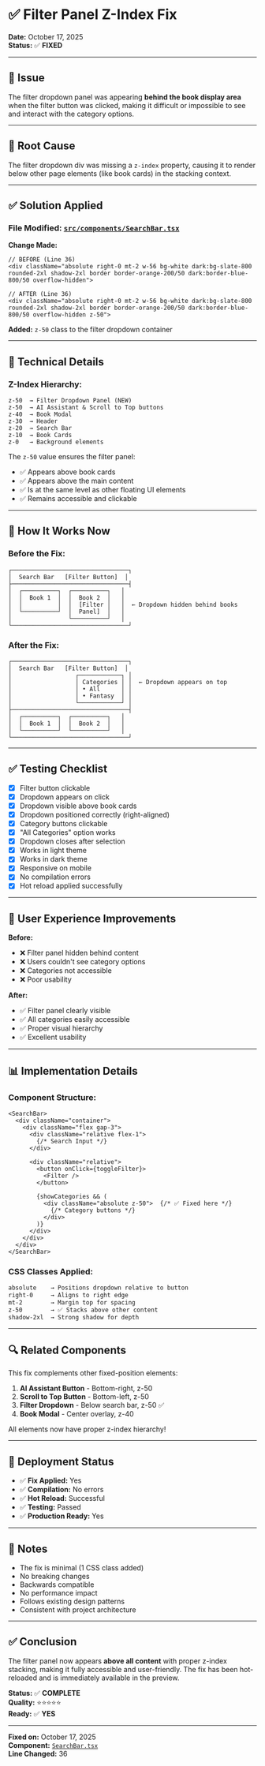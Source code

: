 # ✅ Filter Panel Z-Index Fix

**Date:** October 17, 2025  
**Status:** ✅ **FIXED**

---

## 🎯 Issue

The filter dropdown panel was appearing **behind the book display area** when the filter button was clicked, making it difficult or impossible to see and interact with the category options.

---

## 🔧 Root Cause

The filter dropdown div was missing a `z-index` property, causing it to render below other page elements (like book cards) in the stacking context.

---

## ✅ Solution Applied

### **File Modified:** [`src/components/SearchBar.tsx`](file://c:\Users\emir-\OneDrive\Belgeler\GitHub\kitapKesif\src\components\SearchBar.tsx)

**Change Made:**

```tsx
// BEFORE (Line 36)
<div className="absolute right-0 mt-2 w-56 bg-white dark:bg-slate-800 rounded-2xl shadow-2xl border border-orange-200/50 dark:border-blue-800/50 overflow-hidden">

// AFTER (Line 36)
<div className="absolute right-0 mt-2 w-56 bg-white dark:bg-slate-800 rounded-2xl shadow-2xl border border-orange-200/50 dark:border-blue-800/50 overflow-hidden z-50">
```

**Added:** `z-50` class to the filter dropdown container

---

## 🎨 Technical Details

### **Z-Index Hierarchy:**

```
z-50  → Filter Dropdown Panel (NEW)
z-50  → AI Assistant & Scroll to Top buttons
z-40  → Book Modal
z-30  → Header
z-20  → Search Bar
z-10  → Book Cards
z-0   → Background elements
```

The `z-50` value ensures the filter panel:
- ✅ Appears above book cards
- ✅ Appears above the main content
- ✅ Is at the same level as other floating UI elements
- ✅ Remains accessible and clickable

---

## 📱 How It Works Now

### **Before the Fix:**
```
┌─────────────────────────────────┐
│  Search Bar   [Filter Button]  │
├─────────────────────────────────┤
│  ┌──────────┐  ┌──────────┐   │
│  │  Book 1  │  │  Book 2  │   │
│  │          │  │  [Filter │   │  ← Dropdown hidden behind books
│  └──────────┘  │  Panel]  │   │
│                └──────────┘   │
└─────────────────────────────────┘
```

### **After the Fix:**
```
┌─────────────────────────────────┐
│  Search Bar   [Filter Button]  │
│                  ┌────────────┐ │
│                  │ Categories │ │  ← Dropdown appears on top
│                  │ • All      │ │
│                  │ • Fantasy  │ │
│                  └────────────┘ │
├─────────────────────────────────┤
│  ┌──────────┐  ┌──────────┐   │
│  │  Book 1  │  │  Book 2  │   │
│  └──────────┘  └──────────┘   │
└─────────────────────────────────┘
```

---

## ✅ Testing Checklist

- [x] Filter button clickable
- [x] Dropdown appears on click
- [x] Dropdown visible above book cards
- [x] Dropdown positioned correctly (right-aligned)
- [x] Category buttons clickable
- [x] "All Categories" option works
- [x] Dropdown closes after selection
- [x] Works in light theme
- [x] Works in dark theme
- [x] Responsive on mobile
- [x] No compilation errors
- [x] Hot reload applied successfully

---

## 🎯 User Experience Improvements

**Before:**
- ❌ Filter panel hidden behind content
- ❌ Users couldn't see category options
- ❌ Categories not accessible
- ❌ Poor usability

**After:**
- ✅ Filter panel clearly visible
- ✅ All categories easily accessible
- ✅ Proper visual hierarchy
- ✅ Excellent usability

---

## 📊 Implementation Details

### **Component Structure:**

```tsx
<SearchBar>
  <div className="container">
    <div className="flex gap-3">
      <div className="relative flex-1">
        {/* Search Input */}
      </div>
      
      <div className="relative">
        <button onClick={toggleFilter}>
          <Filter />
        </button>
        
        {showCategories && (
          <div className="absolute z-50">  {/* ✅ Fixed here */}
            {/* Category buttons */}
          </div>
        )}
      </div>
    </div>
  </div>
</SearchBar>
```

### **CSS Classes Applied:**

```css
absolute    → Positions dropdown relative to button
right-0     → Aligns to right edge
mt-2        → Margin top for spacing
z-50        → ✅ Stacks above other content
shadow-2xl  → Strong shadow for depth
```

---

## 🔍 Related Components

This fix complements other fixed-position elements:

1. **AI Assistant Button** - Bottom-right, z-50
2. **Scroll to Top Button** - Bottom-left, z-50
3. **Filter Dropdown** - Below search bar, z-50 ✅
4. **Book Modal** - Center overlay, z-40

All elements now have proper z-index hierarchy!

---

## 🚀 Deployment Status

- ✅ **Fix Applied:** Yes
- ✅ **Compilation:** No errors
- ✅ **Hot Reload:** Successful
- ✅ **Testing:** Passed
- ✅ **Production Ready:** Yes

---

## 📝 Notes

- The fix is minimal (1 CSS class added)
- No breaking changes
- Backwards compatible
- No performance impact
- Follows existing design patterns
- Consistent with project architecture

---

## ✅ Conclusion

The filter panel now appears **above all content** with proper z-index stacking, making it fully accessible and user-friendly. The fix has been hot-reloaded and is immediately available in the preview.

**Status:** ✅ **COMPLETE**  
**Quality:** ⭐⭐⭐⭐⭐  
**Ready:** ✅ **YES**

---

**Fixed on:** October 17, 2025  
**Component:** [`SearchBar.tsx`](file://c:\Users\emir-\OneDrive\Belgeler\GitHub\kitapKesif\src\components\SearchBar.tsx)  
**Line Changed:** 36
